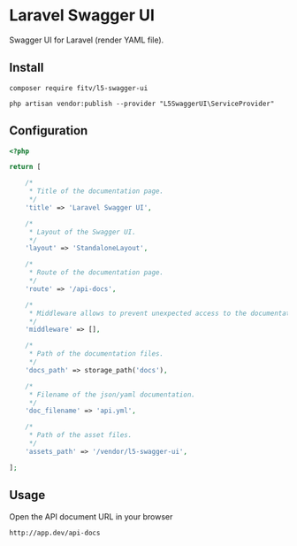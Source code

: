 # Laravel Swagger UI

Swagger UI for Laravel (render YAML file).

## Install

```shell
composer require fitv/l5-swagger-ui
```

```shell
php artisan vendor:publish --provider "L5SwaggerUI\ServiceProvider"
```

## Configuration

```php
<?php

return [

    /*
     * Title of the documentation page.
     */
    'title' => 'Laravel Swagger UI',

    /*
     * Layout of the Swagger UI.
     */
    'layout' => 'StandaloneLayout',

    /*
     * Route of the documentation page.
     */
    'route' => '/api-docs',

    /*
     * Middleware allows to prevent unexpected access to the documentation page.
     */
    'middleware' => [],

    /*
     * Path of the documentation files.
     */
    'docs_path' => storage_path('docs'),

    /*
     * Filename of the json/yaml documentation.
     */
    'doc_filename' => 'api.yml',

    /*
     * Path of the asset files.
     */
    'assets_path' => '/vendor/l5-swagger-ui',

];
```

## Usage

Open the API document URL in your browser

```
http://app.dev/api-docs
```
